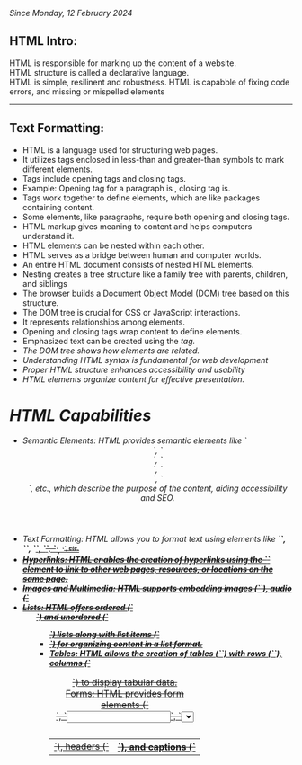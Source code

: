 <i>Since Monday, 12 February 2024</i>
<h2>HTML Intro:</h2>

HTML is responsible for marking up the content of a website.<br>
HTML structure is called a declarative language.<br> HTML is simple, resilinent and robustness. HTML  is capabble of fixing code errors, and missing or mispelled elements<hr>

<h2>Text Formatting:</h2>

<ul>
<li>HTML is a language used for structuring web pages.</li>
<li>It utilizes tags enclosed in less-than and greater-than symbols to mark different elements.</li>
<li>Tags include opening tags and closing tags.</li>
<li>Example: Opening tag for a paragraph is , closing tag is.</li>
<li>Tags work together to define elements, which are like packages containing content.</li>
<li>Some elements, like paragraphs, require both opening and closing tags.<br></li>
<li>HTML markup gives meaning to content and helps computers understand it.</li>
<li>HTML elements can be nested within each other.</li>
<li>HTML serves as a bridge between human and computer worlds.</li>
<li>An entire HTML document consists of nested HTML elements.</li>
<li>Nesting creates a tree structure like a family tree with parents, children, and siblings</li>
<li>The  browser builds a Document Object Model (DOM) tree based on this structure.</li>
<li>The DOM tree is crucial for CSS or JavaScript interactions.</li>
<li>It represents relationships among elements.</li>
<li>Opening and closing tags wrap content to define elements.</li>
<li>Emphasized text can be created using the <em> tag.</li>
<li>The DOM tree shows how elements are related.</li>
<li>Understanding HTML syntax is fundamental for web development</li>
<li>Proper HTML structure enhances accessibility and usability</li>
<li>HTML elements <em>organize content for effective presentation.</li>
</ul>

<h1>HTML Capabilities</h1>
  <ul>
  <li>Semantic Elements: HTML provides semantic elements like `<header>`, `<footer>`, `<nav>`, `<article>`, `<section>`, etc., which describe the purpose of the content, aiding accessibility and SEO.</li>
  <li>Text Formatting: HTML allows you to format text using elements like `<strong>`, `<em>`, `<u>`, `<s>`, `<sub>`, `<sup>`, etc.</li>
  <li>Hyperlinks: HTML enables the creation of hyperlinks using the `<a>` element to link to other web pages, resources, or locations on the same page.</li>
  <li>Images and Multimedia: HTML supports embedding images (`<img>`), audio (`<audio>`), and video (`<video>`) content into web pages.</li>
  <li>Lists: HTML offers ordered (`<ol>`) and unordered (`<ul>`) lists along with list items (`<li>`) for organizing content in a list format.</li>
  <li>Tables: HTML allows the creation of tables (`<table>`) with rows (`<tr>`), columns (`<td>`), headers (`<th>`), and captions (`<caption>`) to display tabular data.</li>
  <li>Forms: HTML provides form elements (`<form>`, `<input>`, `<select>`, `<textarea>`, etc.) for creating interactive input fields to collect user data.</li>
  <li>Metadata: HTML includes metadata elements like `<meta>` for providing information about the web page, such as character encoding, viewport settings, and keywords.</li>
  <li>Document Structure: HTML defines the overall structure of a web page, including headings (`<h1>` to `<h6>`), paragraphs (`<p>`), and divisions (`<div>`), allowing content organization and layout.</li>
  <li>Comments: HTML supports comments (`<!-- comment goes here -->`) to add notes or explanations within the code without affecting the rendered output.</li>
  <li>Embedded Scripts: HTML allows the inclusion of client-side scripts such as JavaScript (`<script>`) for enhancing interactivity and functionality.</li>
  <li>Inline Styles and External Stylesheets: HTML enables styling content using inline styles (`style` attribute) or by linking to external stylesheets (`<link>` element).</li>
  <li>Responsive Design: HTML, combined with CSS, facilitates the creation of responsive web pages that adapt to different screen sizes and devices.</li>
  <li>Accessibility Features: HTML provides features such as alt attributes for images (`alt=""`), ARIA roles and attributes, and semantic markup to improve accessibility for users with disabilities.</li>
  </ul>                                                                                                                                              
    
 
